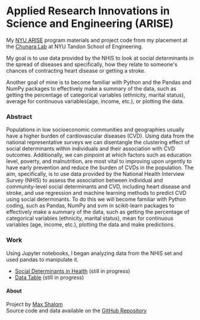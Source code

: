 # Applied Research Innovations in Science and Engineering (ARISE)
My [NYU ARISE](https://engineering.nyu.edu/research-innovation/k12-stem-education/student-programs/arise) program materials and project code from my placement at the [Chunara Lab](https://wp.nyu.edu/chunaralab/) at NYU Tandon School of Engineering. 

My goal is to use data provided by the NHIS to look at social determinants in the spread of diseases and specifically, how they relate to someone's chances of contracting heart disease or getting a stroke. 

Another goal of mine is to become familiar with Python and the Pandas and NumPy packages to effectively make a summary of the data, such as getting the percentage of categorical variables (ethnicity, marital status), average for continuous variables(age, income, etc.), or plotting the data.

### Abstract 
Populations in low socioeconomic communities and geographies usually have a higher burden of cardiovascular diseases (CVD). Using data from the national representative surveys we can disentangle the clustering effect of social determinants within individuals and their association with CVD outcomes. Additionally, we can pinpoint at which factors such as education level, poverty, and malnutrition, are most vital to improving upon urgently to have early prevention and reduce the burden of CVDs in the population. The aim, specifically, is to use data provided by the National Health Interview Survey (NHIS) to assess the association between individual and community-level social determinants and CVD, including heart disease and stroke, and use regression and machine learning methods to predict CVD using social determinants. To do this we will become familiar with Python coding, such as Pandas, NumPy and svm in scikit-learn packages to effectively make a summary of the data, such as getting the percentage of categorical variables (ethnicity, marital status), mean for continuous variables (age, income, etc.), plotting the data and make predictions.

### Work

Using Jupyter notebooks, I began analyzing data from the NHIS set and used pandas to manipulate it. 

- [Social Determinants in Health](/determinants.md) (still in progress)
- [Data Table](/chart.md) (still in progress)

#### About
Project by [Max Shalom](https://maxshalom.com) <br>
Source code and data available on the [GitHub Repository](https://github.com/MaxShalom/arise)